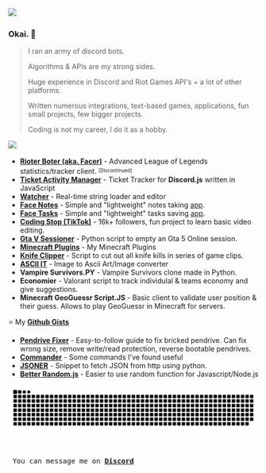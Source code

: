 
<img src="https://github.com/user-attachments/assets/56997633-4c92-4819-857a-2cb325604969" width=400>

### Okai. 👋

<!--
[![Perks](https://skillicons.dev/icons?i=cs,java,py,js,html,css,markdown)](https://github.com/faceincase)
-->
> I ran an army of discord bots.
> 
> Algorithms & APIs are my strong sides.
> 
> Huge experience in Discord and Riot Games API's + a lot of other platforms.
> 
> Written numerous integrations, text-based games, applications, fun small projects, few bigger projects.
>
> Coding is not my career, I do it as a hobby.

<!--  OLD DISPLAY OF PERKS
![C#](https://img.shields.io/badge/c%23-%23239120.svg?style=for-the-badge&logo=csharp&logoColor=white)
![Java](https://img.shields.io/badge/java-%23ED8B00.svg?style=for-the-badge&logo=openjdk&logoColor=white)
![Python](https://img.shields.io/badge/python-3670A0?style=for-the-badge&logo=python&logoColor=white)
![JavaScript](https://img.shields.io/badge/javascript-%23323330.svg?style=for-the-badge&logo=javascript&logoColor=%white)
![HTML5](https://img.shields.io/badge/html5-%23E34F26.svg?style=for-the-badge&logo=html5&logoColor=white)
![CSS3](https://img.shields.io/badge/css3-%231572B6.svg?style=for-the-badge&logo=css3&logoColor=white)
![Markdown](https://img.shields.io/badge/markdown-%23000000.svg?style=for-the-badge&logo=markdown&logoColor=white)
-->

<img src="https://github.com/user-attachments/assets/4101e8e9-1161-4b94-b1c4-ad565761fdbd" width=300>

- **[Rioter Boter (aka. Facer)](https://faceincase.github.io/FacerBot.github.io/)** - Advanced League of Legends statistics/tracker client. <sup><sub>[Discontinued]</sub></sup>
- **[Ticket Activity Manager](https://github.com/faceincase/Ticket-Activity-Manager)** - Ticket Tracker for **Discord.js** written in JavaScript
- **[Watcher](https://github.com/faceincase/Watcher)** - Real-time string loader and editor
- **[Face Notes](https://github.com/faceincase/Face-Notes)** - Simple and "lightweight" notes taking [app](https://faceincase.github.io/Face-Notes/face_notes.html).
- **[Face Tasks](https://github.com/faceincase/Face-Tasks)** - Simple and "lightweight" tasks saving [app](https://faceincase.github.io/Face-Tasks/face_tasks.html).
- **[Coding Stop (TikTok)](https://www.tiktok.com/@codingstop)** - 16k+ followers, fun project to learn basic video editing.
- **[Gta V Sessioner](https://github.com/faceincase/Gta-5-Sessioner)** - Python script to empty an Gta 5 Online session.
- **[Minecraft Plugins](https://github.com/faceincase/Minecraft-Plugins/)** - My Minecraft Plugins
- **[Knife Clipper](https://github.com/faceincase/Knife-Clipper)** - Script to cut out all knife kills in series of game clips.
- **[ASCII IT](https://github.com/faceincase/ASCII-IT)** - Image to Ascii Art/Image converter
- **Vampire Survivors.PY** - Vampire Survivors clone made in Python.
- **Economier** - Valorant script to track individulal & teams economy and give suggestions.
- **Minecraft GeoGuessr Script.JS** - Basic client to validate user position & their guess. Allows to play GeoGuessr in Minecraft for servers.

:star: My [**Github Gists**](https://gist.github.com/faceincase)
- [**Pendrive Fixer**](https://gist.github.com/faceincase/2965270fe82c384840f69f1e647a33cd) - Easy-to-follow guide to fix bricked pendrive. Can fix wrong size, remove write/read protection, reverse bootable pendrives.
- [**Commander**](https://gist.github.com/faceincase/f9e709a9e0519c8977f38bd3b244978e) - Some commands I've found useful
- [**JSONER**](https://gist.github.com/faceincase/1af83100f4c421e48e033f0b3df83567) - Snippet to fetch JSON from http using python.
- [**Better Random.js**](https://gist.github.com/faceincase/79147ad27c8a9de8bca8e0a89307e831) - Easier to use random function for Javascript/Node.js
 
<picture>
  <source
    media="(prefers-color-scheme: dark)"
    srcset="https://raw.githubusercontent.com/platane/snk/output/github-contribution-grid-snake-dark.svg"
  />
  <source
    media="(prefers-color-scheme: light)"
    srcset="https://raw.githubusercontent.com/platane/snk/output/github-contribution-grid-snake.svg"
  />
  <img
    alt="github contribution grid snake animation"
    src="https://raw.githubusercontent.com/platane/snk/output/github-contribution-grid-snake.svg"
  />
</picture>


<br>

<!--
<details>
<summary>Github Stats</summary>
    <img src="https://streak-stats.demolab.com?user=faceincase&locale=en&mode=daily&theme=dark&hide_border=false&border_radius=5&order=3" height="220" alt="streak graph"/>
    <br>
  <img src="https://github-readme-stats.vercel.app/api?username=faceincase&hide_title=false&hide_rank=false&show_icons=true&include_all_commits=true&count_private=true&disable_animations=false&theme=dark&locale=en&hide_border=false" height="150" alt="stats graph"  />
  <img src="https://github-readme-stats.vercel.app/api/top-langs?username=faceincase&locale=en&hide_title=true&layout=compact&card_width=300&langs_count=5&theme=dark&hide_border=false" height="150" alt="languages graph"  />
</details>
-->

<p align="center">
 
<kbd> <br> You can message me on [**Discord**](https://discord.com/users/340508826388398080) <br> </kbd>

</p>
  
